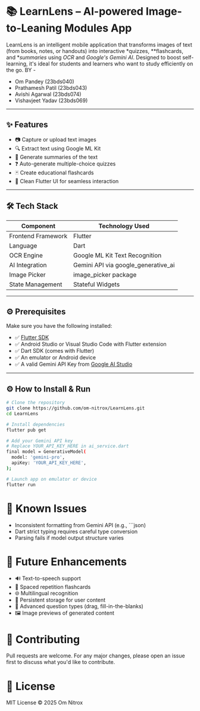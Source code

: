 # 📚 LearnLens – AI-powered Image-to-Leaning Modules App

LearnLens is an intelligent mobile application that transforms images of text (from books, notes, or handouts) into interactive *quizzes, **flashcards, and **summaries* using *OCR* and *Google's Gemini AI*. Designed to boost self-learning, it's ideal for students and learners who want to study efficiently on the go.
BY - 
- Om Pandey (23bds040)
- Prathamesh Patil (23bds043)
- Avishi Agarwal (23bds074)
- Vishavjeet Yadav (23bds069)
---

## ✨ Features

- 📷 Capture or upload text images
- 🔍 Extract text using Google ML Kit
- 🧠 Generate summaries of the text
- ❓ Auto-generate multiple-choice quizzes
- 🃏 Create educational flashcards
- 📱 Clean Flutter UI for seamless interaction

---

## 🛠 Tech Stack

| Component              | Technology Used                          |
|------------------------|------------------------------------------|
| Frontend Framework     | Flutter                                  |
| Language               | Dart                                     |
| OCR Engine             | Google ML Kit Text Recognition           |
| AI Integration         | Gemini API via google_generative_ai   |
| Image Picker           | image_picker package                   |
| State Management       | Stateful Widgets                         |

---

## ⚙ Prerequisites

Make sure you have the following installed:

- ✅ [Flutter SDK](https://docs.flutter.dev/get-started/install)
- ✅ Android Studio or Visual Studio Code with Flutter extension
- ✅ Dart SDK (comes with Flutter)
- ✅ An emulator or Android device
- ✅ A valid Gemini API Key from [Google AI Studio](https://makersuite.google.com/)

---

## ⚙ How to Install & Run

```bash
# Clone the repository
git clone https://github.com/om-nitrox/LearnLens.git
cd LearnLens

# Install dependencies
flutter pub get

# Add your Gemini API key
# Replace YOUR_API_KEY_HERE in ai_service.dart
final model = GenerativeModel(
  model: 'gemini-pro',
  apiKey: 'YOUR_API_KEY_HERE',
);

# Launch app on emulator or device
flutter run
```

# 🐞 Known Issues
- Inconsistent formatting from Gemini API (e.g., ```json)
- Dart strict typing requires careful type conversion
- Parsing fails if model output structure varies

# 🚀 Future Enhancements
- 🔊 Text-to-speech support
- 🧠 Spaced repetition flashcards
- 🌐 Multilingual recognition
- 💾 Persistent storage for user content
- 🧩 Advanced question types (drag, fill-in-the-blanks)
- 🖼 Image previews of generated content

# 🤝 Contributing
Pull requests are welcome. For any major changes, please open an issue first to discuss what you'd like to contribute.

# 📜 License
MIT License © 2025 Om Nitrox
